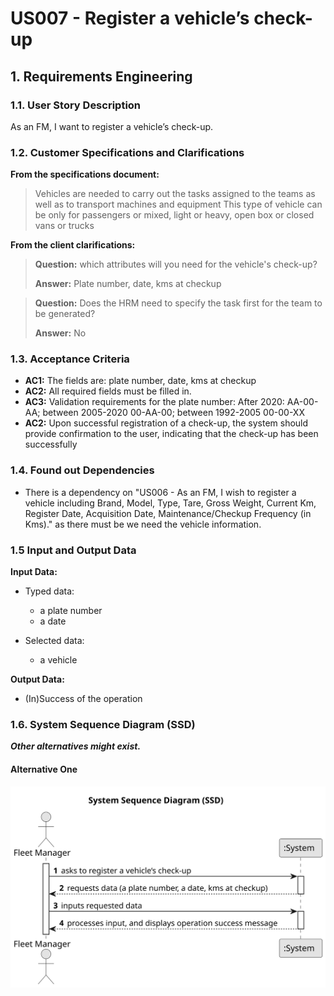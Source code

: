 # US007 - Register a vehicle’s check-up 


## 1. Requirements Engineering

### 1.1. User Story Description

As an FM, I want to register a vehicle’s check-up.

### 1.2. Customer Specifications and Clarifications 

**From the specifications document:**

>	Vehicles are needed to carry out the tasks assigned to the teams as well as to transport machines and equipment
>	 This type of vehicle can be only for passengers or mixed, light or heavy, open box or closed vans or trucks
> 
**From the client clarifications:**

> **Question:** which attributes will you need for the vehicle's check-up?
>
> **Answer:** Plate number, date, kms at checkup

> **Question:** Does the HRM need to specify the task first for the team to be generated?
>
> **Answer:** No

### 1.3. Acceptance Criteria

* **AC1:** The fields are: plate number, date, kms at checkup
* **AC2:** All required fields must be filled in.
* **AC3:** Validation requirements for the plate number: After 2020: AA-00-AA; between 2005-2020 00-AA-00; between 1992-2005 00-00-XX
* **AC2:** Upon successful registration of a check-up, the system should provide confirmation to the user, indicating that the check-up has been successfully

### 1.4. Found out Dependencies

* There is a dependency on "US006 - As an FM, I wish to register a vehicle including Brand, Model, Type, Tare,
  Gross Weight, Current Km, Register Date, Acquisition Date, Maintenance/Checkup Frequency (in Kms)." as there must be we need the vehicle information.

### 1.5 Input and Output Data

**Input Data:**

* Typed data:
    * a plate number
    * a date
  
  
* Selected data:
    * a vehicle

**Output Data:**

* (In)Success of the operation

### 1.6. System Sequence Diagram (SSD)

**_Other alternatives might exist._**

#### Alternative One

![System Sequence Diagram](svg/us007-system-sequence-diagram.svg)
